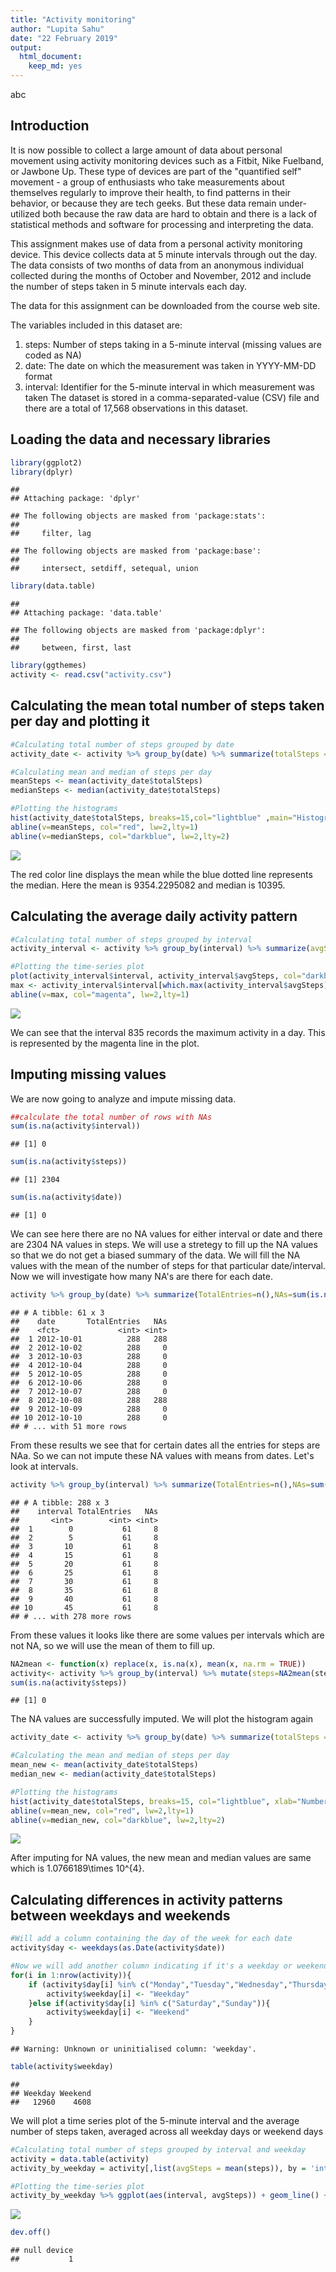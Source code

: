 ```yaml
---
title: "Activity monitoring"
author: "Lupita Sahu"
date: "22 February 2019"
output: 
  html_document: 
    keep_md: yes
---
```


abc
## Introduction
It is now possible to collect a large amount of data about personal movement using activity monitoring devices such as a Fitbit, Nike Fuelband, or Jawbone Up. These type of devices are part of the "quantified self" movement - a group of enthusiasts who take measurements about themselves regularly to improve their health, to find patterns in their behavior, or because they are tech geeks. But these data remain under-utilized both because the raw data are hard to obtain and there is a lack of statistical methods and software for processing and interpreting the data.

This assignment makes use of data from a personal activity monitoring device. This device collects data at 5 minute intervals through out the day. The data consists of two months of data from an anonymous individual collected during the months of October and November, 2012 and include the number of steps taken in 5 minute intervals each day.

The data for this assignment can be downloaded from the course web site.

The variables included in this dataset are:

1. steps: Number of steps taking in a 5-minute interval (missing values are coded as NA)
2. date: The date on which the measurement was taken in YYYY-MM-DD format
3. interval: Identifier for the 5-minute interval in which measurement was taken
The dataset is stored in a comma-separated-value (CSV) file and there are a total of 17,568 observations in this dataset.



## Loading the data and necessary libraries

```r
library(ggplot2)
library(dplyr)
```

```
## 
## Attaching package: 'dplyr'
```

```
## The following objects are masked from 'package:stats':
## 
##     filter, lag
```

```
## The following objects are masked from 'package:base':
## 
##     intersect, setdiff, setequal, union
```

```r
library(data.table)
```

```
## 
## Attaching package: 'data.table'
```

```
## The following objects are masked from 'package:dplyr':
## 
##     between, first, last
```

```r
library(ggthemes)
activity <- read.csv("activity.csv")
```

## Calculating the mean total number of steps taken per day and plotting it

```r
#Calculating total number of steps grouped by date
activity_date <- activity %>% group_by(date) %>% summarize(totalSteps = sum(steps, na.rm=TRUE))

#Calculating mean and median of steps per day
meanSteps <- mean(activity_date$totalSteps)
medianSteps <- median(activity_date$totalSteps)

#Plotting the histograms
hist(activity_date$totalSteps, breaks=15,col="lightblue" ,main="Histogram of the total number of steps taken each day", xlab="Number of steps in a day")
abline(v=meanSteps, col="red", lw=2,lty=1)
abline(v=medianSteps, col="darkblue", lw=2,lty=2)
```

![](PA1_template_files/figure-html/unnamed-chunk-2-1.png)<!-- -->

The red color line displays the mean while the blue dotted line represents the median. Here the mean is 9354.2295082 and median is 10395.

## Calculating the average daily activity pattern


```r
#Calculating total number of steps grouped by interval
activity_interval <- activity %>% group_by(interval) %>% summarize(avgSteps = mean(steps, na.rm=TRUE))

#Plotting the time-series plot
plot(activity_interval$interval, activity_interval$avgSteps, col="darkblue", xlab="Interval",ylab="Average steps per interval",main="Time series plot of the average number of steps taken each day", type="l", lwd=2)
max <- activity_interval$interval[which.max(activity_interval$avgSteps)]
abline(v=max, col="magenta", lw=2,lty=1)
```

![](PA1_template_files/figure-html/unnamed-chunk-3-1.png)<!-- -->

We can see that the interval 835 records the maximum activity in a day. This is represented by the magenta line in the plot.

## Imputing missing values
We are now going to analyze and impute missing data.


```r
##calculate the total number of rows with NAs
sum(is.na(activity$interval))
```

```
## [1] 0
```

```r
sum(is.na(activity$steps))
```

```
## [1] 2304
```

```r
sum(is.na(activity$date))
```

```
## [1] 0
```

We can see here there are no NA values for either interval or date and there are 2304 NA values in steps. 
We will use a stretegy to fill up the NA values so that we do not get a biased summary of the data. We will fill the NA values with the mean of the number of steps for that particular date/interval.
Now we will investigate how many NA's are there for each date.


```r
activity %>% group_by(date) %>% summarize(TotalEntries=n(),NAs=sum(is.na(steps)))
```

```
## # A tibble: 61 x 3
##    date       TotalEntries   NAs
##    <fct>             <int> <int>
##  1 2012-10-01          288   288
##  2 2012-10-02          288     0
##  3 2012-10-03          288     0
##  4 2012-10-04          288     0
##  5 2012-10-05          288     0
##  6 2012-10-06          288     0
##  7 2012-10-07          288     0
##  8 2012-10-08          288   288
##  9 2012-10-09          288     0
## 10 2012-10-10          288     0
## # ... with 51 more rows
```

From these results we see that for certain dates all the entries for steps are NAa. So we can not impute these NA values with means from dates. Let's look at intervals.


```r
activity %>% group_by(interval) %>% summarize(TotalEntries=n(),NAs=sum(is.na(steps)))
```

```
## # A tibble: 288 x 3
##    interval TotalEntries   NAs
##       <int>        <int> <int>
##  1        0           61     8
##  2        5           61     8
##  3       10           61     8
##  4       15           61     8
##  5       20           61     8
##  6       25           61     8
##  7       30           61     8
##  8       35           61     8
##  9       40           61     8
## 10       45           61     8
## # ... with 278 more rows
```

From these values it looks like there are some values per intervals which are not NA, so we will use the mean of them to fill up.


```r
NA2mean <- function(x) replace(x, is.na(x), mean(x, na.rm = TRUE))
activity<- activity %>% group_by(interval) %>% mutate(steps=NA2mean(steps))
sum(is.na(activity$steps))
```

```
## [1] 0
```
The NA values are successfully imputed. We will plot the histogram again

```r
activity_date <- activity %>% group_by(date) %>% summarize(totalSteps = sum(steps))

#Calculating the mean and median of steps per day
mean_new <- mean(activity_date$totalSteps)
median_new <- median(activity_date$totalSteps)

#Plotting the histograms
hist(activity_date$totalSteps, breaks=15, col="lightblue", xlab="Number of steps in a day",main="Histogram of the total number of steps taken each day")
abline(v=mean_new, col="red", lw=2,lty=1)
abline(v=median_new, col="darkblue", lw=2,lty=2)
```

![](PA1_template_files/figure-html/unnamed-chunk-8-1.png)<!-- -->

After imputing for NA values, the new mean and median values are same which is 1.0766189\times 10^{4}.

## Calculating differences in activity patterns between weekdays and weekends


```r
#Will add a column containing the day of the week for each date
activity$day <- weekdays(as.Date(activity$date))

#Now we will add another column indicating if it's a weekday or weekend
for(i in 1:nrow(activity)){
    if (activity$day[i] %in% c("Monday","Tuesday","Wednesday","Thursday","Friday")){
        activity$weekday[i] <- "Weekday"
    }else if(activity$day[i] %in% c("Saturday","Sunday")){
        activity$weekday[i] <- "Weekend"
    }
}
```

```
## Warning: Unknown or uninitialised column: 'weekday'.
```

```r
table(activity$weekday)
```

```
## 
## Weekday Weekend 
##   12960    4608
```

We will plot a time series plot of the 5-minute interval and the average number of steps taken, averaged across all weekday days or weekend days


```r
#Calculating total number of steps grouped by interval and weekday
activity = data.table(activity)
activity_by_weekday = activity[,list(avgSteps = mean(steps)), by = 'interval,weekday']

#Plotting the time-series plot
activity_by_weekday %>% ggplot(aes(interval, avgSteps)) + geom_line() + facet_wrap(.~weekday,ncol = 1, nrow=2) + labs(y="Average steps per interval")
```

![](PA1_template_files/figure-html/unnamed-chunk-10-1.png)<!-- -->

```r
dev.off()
```

```
## null device 
##           1
```

